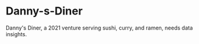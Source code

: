 # Danny-s-Diner
Danny's Diner, a 2021 venture serving sushi, curry, and ramen, needs data insights. 
